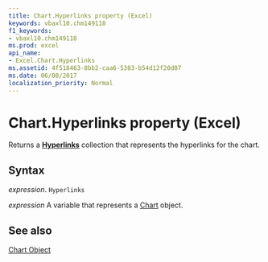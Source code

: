 ```yaml
---
title: Chart.Hyperlinks property (Excel)
keywords: vbaxl10.chm149118
f1_keywords:
- vbaxl10.chm149118
ms.prod: excel
api_name:
- Excel.Chart.Hyperlinks
ms.assetid: 4f518463-8bb2-caa6-5383-b54d12f20d07
ms.date: 06/08/2017
localization_priority: Normal
---
```



# Chart.Hyperlinks property (Excel)

Returns a  **[Hyperlinks](Excel.Hyperlinks.md)** collection that represents the hyperlinks for the chart.


## Syntax

_expression_. `Hyperlinks`

_expression_ A variable that represents a [Chart](Excel.Chart-graph-object.md) object.


## See also


[Chart Object](Excel.Chart(object).md)

